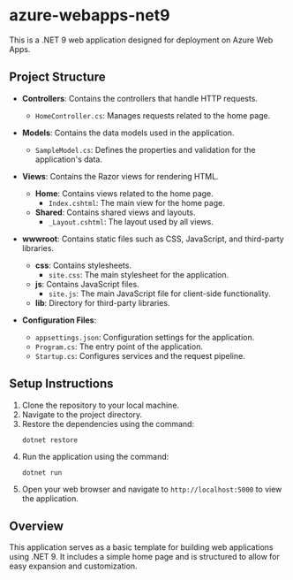 # azure-webapps-net9

This is a .NET 9 web application designed for deployment on Azure Web Apps. 

## Project Structure

- **Controllers**: Contains the controllers that handle HTTP requests.
  - `HomeController.cs`: Manages requests related to the home page.

- **Models**: Contains the data models used in the application.
  - `SampleModel.cs`: Defines the properties and validation for the application's data.

- **Views**: Contains the Razor views for rendering HTML.
  - **Home**: Contains views related to the home page.
    - `Index.cshtml`: The main view for the home page.
  - **Shared**: Contains shared views and layouts.
    - `_Layout.cshtml`: The layout used by all views.

- **wwwroot**: Contains static files such as CSS, JavaScript, and third-party libraries.
  - **css**: Contains stylesheets.
    - `site.css`: The main stylesheet for the application.
  - **js**: Contains JavaScript files.
    - `site.js`: The main JavaScript file for client-side functionality.
  - **lib**: Directory for third-party libraries.

- **Configuration Files**:
  - `appsettings.json`: Configuration settings for the application.
  - `Program.cs`: The entry point of the application.
  - `Startup.cs`: Configures services and the request pipeline.

## Setup Instructions

1. Clone the repository to your local machine.
2. Navigate to the project directory.
3. Restore the dependencies using the command:
   ```
   dotnet restore
   ```
4. Run the application using the command:
   ```
   dotnet run
   ```
5. Open your web browser and navigate to `http://localhost:5000` to view the application.

## Overview

This application serves as a basic template for building web applications using .NET 9. It includes a simple home page and is structured to allow for easy expansion and customization.